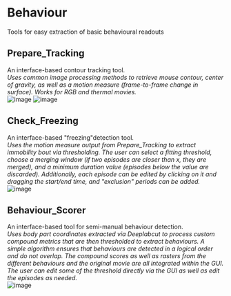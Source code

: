 # Behaviour
Tools for easy extraction of basic behavioural readouts

## Prepare_Tracking
An interface-based contour tracking tool.  
*Uses common image processing methods to retrieve mouse contour, center of
gravity, as well as a motion measure (frame-to-frame change in surface).
Works for RGB and thermal movies.*  
![image](https://github.com/user-attachments/assets/c175bb36-4251-4e63-b466-bcca9b22428f)
![image](https://github.com/user-attachments/assets/d465ea2c-ccc3-4ea2-a152-5a90626488ea)


## Check_Freezing
An interface-based "freezing"detection tool.  
*Uses the motion measure output from Prepare_Tracking to extract immobility bout via thresholding.
The user can select a fitting threshold, choose a merging window (if two episodes are closer than x, they are merged), and a minimum duration value (episodes below the value are discarded).
Additionally, each episode can be edited by clicking on it and dragging the start/end time, and "exclusion" periods can be added.*  
![image](https://github.com/user-attachments/assets/6a377057-a12c-4c35-915b-48268d834d98)

## Behaviour_Scorer
An interface-based tool for semi-manual behaviour detection.  
*Uses body part coordinates extracted via Deeplabcut to process custom compound metrics that are then thresholded to extract behaviours. A simple algorithm ensures that behaviours are detected in a logical order and do not overlap.
The compound scores as well as rasters from the different behaviours and the original movie are all integrated within the GUI.
The user can edit some of the threshold directly via the GUI as well as edit the episodes as needed.*  
![image](https://github.com/user-attachments/assets/af4dd936-e5dd-4dc8-81b6-d8d407dbe50c)
